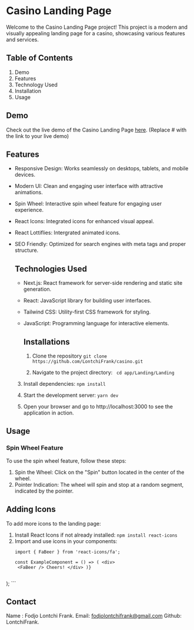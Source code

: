<!-- @format -->
# Casino Landing Page
Welcome to the Casino Landing Page project! This project is a modern and visually appealing landing page for a casino, showcasing various features and services.

## Table of Contents
1. Demo
2. Features
3. Technology Used
4. Installation
5. Usage

## Demo 
Check out the live demo of the Casino Landing Page [here](https://casino-gules.vercel.app/). (Replace # with the link to your live demo)

## Features
- Responsive Design: Works seamlessly on desktops, tablets, and mobile devices.
- Modern UI: Clean and engaging user interface with attractive animations.
- Spin Wheel: Interactive spin wheel feature for engaging user experience.
- React Icons: Integrated icons for enhanced visual appeal.
- React Lottiflies: Intergrated animated icons.
- SEO Friendly: Optimized for search engines with meta tags and proper structure.

  ## Technologies Used
  - Next.js: React framework for server-side rendering and static site generation.
  - React: JavaScript library for building user interfaces.
  - Tailwind CSS: Utility-first CSS framework for styling.
  - JavaScript: Programming language for interactive elements.

    ## Installations
    1. Clone the repository
    	` git clone https://github.com/LontchiFrank/casino.git `

    2. Navigate to the project directory:
       ` cd app/Landing/Landing`
       
   3. Install dependencies:
      `npm install`

   4. Start the development server:
      `yarn dev`

  5. Open your browser and go to http://localhost:3000 to see the application in action.

 ## Usage
 ### Spin Wheel Feature
To use the spin wheel feature, follow these steps:
1. Spin the Wheel: Click on the "Spin" button located in the center of the wheel.
2. Pointer Indication: The wheel will spin and stop at a random segment, indicated by the pointer.

## Adding Icons
To add more icons to the landing page:
1. Install React Icons if not already installed:
   `npm install react-icons`
2. Import and use icons in your components:
   ```
   import { FaBeer } from 'react-icons/fa';
   
   const ExampleComponent = () => ( <div>
    <FaBeer /> Cheers! </div> )}
 

); ```
   
## Contact
Name : Fodjo Lontchi Frank.
Email: fodjolontchifrank@gmail.com
Github: LontchiFrank.
